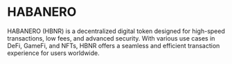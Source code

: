 # HABANERO
HABANERO (HBNR) is a decentralized digital token designed for high-speed transactions, low fees, and advanced security. With various use cases in DeFi, GameFi, and NFTs, HBNR offers a seamless and efficient transaction experience for users worldwide.
